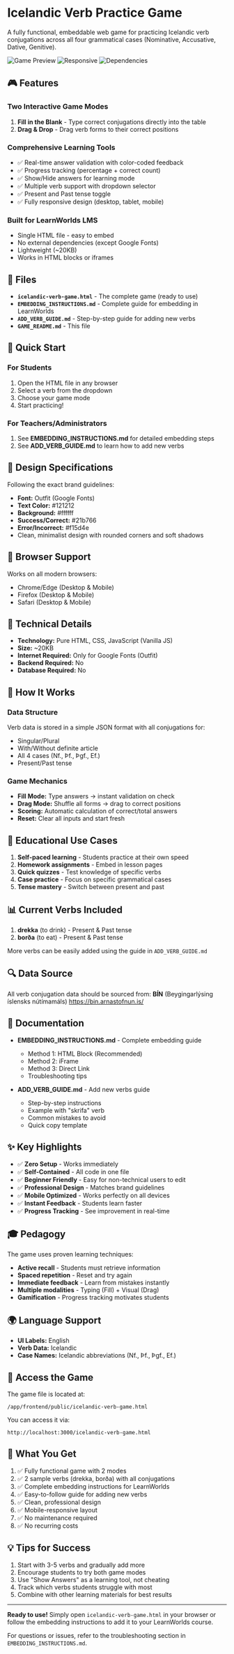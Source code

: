 # Icelandic Verb Practice Game

A fully functional, embeddable web game for practicing Icelandic verb conjugations across all four grammatical cases (Nominative, Accusative, Dative, Genitive).

![Game Preview](https://img.shields.io/badge/Status-Ready%20to%20Embed-success)
![Responsive](https://img.shields.io/badge/Responsive-Yes-blue)
![Dependencies](https://img.shields.io/badge/Dependencies-None-green)

## 🎮 Features

### Two Interactive Game Modes
1. **Fill in the Blank** - Type correct conjugations directly into the table
2. **Drag & Drop** - Drag verb forms to their correct positions

### Comprehensive Learning Tools
- ✅ Real-time answer validation with color-coded feedback
- ✅ Progress tracking (percentage + correct count)
- ✅ Show/Hide answers for learning mode
- ✅ Multiple verb support with dropdown selector
- ✅ Present and Past tense toggle
- ✅ Fully responsive design (desktop, tablet, mobile)

### Built for LearnWorlds LMS
- Single HTML file - easy to embed
- No external dependencies (except Google Fonts)
- Lightweight (~20KB)
- Works in HTML blocks or iframes

## 📁 Files

- **`icelandic-verb-game.html`** - The complete game (ready to use)
- **`EMBEDDING_INSTRUCTIONS.md`** - Complete guide for embedding in LearnWorlds
- **`ADD_VERB_GUIDE.md`** - Step-by-step guide for adding new verbs
- **`GAME_README.md`** - This file

## 🚀 Quick Start

### For Students
1. Open the HTML file in any browser
2. Select a verb from the dropdown
3. Choose your game mode
4. Start practicing!

### For Teachers/Administrators
1. See **EMBEDDING_INSTRUCTIONS.md** for detailed embedding steps
2. See **ADD_VERB_GUIDE.md** to learn how to add new verbs

## 🎨 Design Specifications

Following the exact brand guidelines:
- **Font:** Outfit (Google Fonts)
- **Text Color:** #121212
- **Background:** #ffffff
- **Success/Correct:** #21b766
- **Error/Incorrect:** #f15d4e
- Clean, minimalist design with rounded corners and soft shadows

## 📱 Browser Support

Works on all modern browsers:
- Chrome/Edge (Desktop & Mobile)
- Firefox (Desktop & Mobile)
- Safari (Desktop & Mobile)

## 🔧 Technical Details

- **Technology:** Pure HTML, CSS, JavaScript (Vanilla JS)
- **Size:** ~20KB
- **Internet Required:** Only for Google Fonts (Outfit)
- **Backend Required:** No
- **Database Required:** No

## 📝 How It Works

### Data Structure
Verb data is stored in a simple JSON format with all conjugations for:
- Singular/Plural
- With/Without definite article
- All 4 cases (Nf., Þf., Þgf., Ef.)
- Present/Past tense

### Game Mechanics
- **Fill Mode:** Type answers → instant validation on check
- **Drag Mode:** Shuffle all forms → drag to correct positions
- **Scoring:** Automatic calculation of correct/total answers
- **Reset:** Clear all inputs and start fresh

## 🎯 Educational Use Cases

1. **Self-paced learning** - Students practice at their own speed
2. **Homework assignments** - Embed in lesson pages
3. **Quick quizzes** - Test knowledge of specific verbs
4. **Case practice** - Focus on specific grammatical cases
5. **Tense mastery** - Switch between present and past

## 📊 Current Verbs Included

1. **drekka** (to drink) - Present & Past tense
2. **borða** (to eat) - Present & Past tense

More verbs can be easily added using the guide in `ADD_VERB_GUIDE.md`

## 🔍 Data Source

All verb conjugation data should be sourced from:
**BÍN** (Beygingarlýsing íslensks nútímamáls)
https://bin.arnastofnun.is/

## 📖 Documentation

- **EMBEDDING_INSTRUCTIONS.md** - Complete embedding guide
  - Method 1: HTML Block (Recommended)
  - Method 2: iFrame
  - Method 3: Direct Link
  - Troubleshooting tips

- **ADD_VERB_GUIDE.md** - Add new verbs guide
  - Step-by-step instructions
  - Example with "skrifa" verb
  - Common mistakes to avoid
  - Quick copy template

## ✨ Key Highlights

- ✅ **Zero Setup** - Works immediately
- ✅ **Self-Contained** - All code in one file
- ✅ **Beginner Friendly** - Easy for non-technical users to edit
- ✅ **Professional Design** - Matches brand guidelines
- ✅ **Mobile Optimized** - Works perfectly on all devices
- ✅ **Instant Feedback** - Students learn faster
- ✅ **Progress Tracking** - See improvement in real-time

## 🎓 Pedagogy

The game uses proven learning techniques:
- **Active recall** - Students must retrieve information
- **Spaced repetition** - Reset and try again
- **Immediate feedback** - Learn from mistakes instantly
- **Multiple modalities** - Typing (Fill) + Visual (Drag)
- **Gamification** - Progress tracking motivates students

## 🌍 Language Support

- **UI Labels:** English
- **Verb Data:** Icelandic
- **Case Names:** Icelandic abbreviations (Nf., Þf., Þgf., Ef.)

## 📮 Access the Game

The game file is located at:
```
/app/frontend/public/icelandic-verb-game.html
```

You can access it via:
```
http://localhost:3000/icelandic-verb-game.html
```

## 🎁 What You Get

1. ✅ Fully functional game with 2 modes
2. ✅ 2 sample verbs (drekka, borða) with all conjugations
3. ✅ Complete embedding instructions for LearnWorlds
4. ✅ Easy-to-follow guide for adding new verbs
5. ✅ Clean, professional design
6. ✅ Mobile-responsive layout
7. ✅ No maintenance required
8. ✅ No recurring costs

## 💡 Tips for Success

1. Start with 3-5 verbs and gradually add more
2. Encourage students to try both game modes
3. Use "Show Answers" as a learning tool, not cheating
4. Track which verbs students struggle with most
5. Combine with other learning materials for best results

---

**Ready to use!** Simply open `icelandic-verb-game.html` in your browser or follow the embedding instructions to add it to your LearnWorlds course.

For questions or issues, refer to the troubleshooting section in `EMBEDDING_INSTRUCTIONS.md`.
